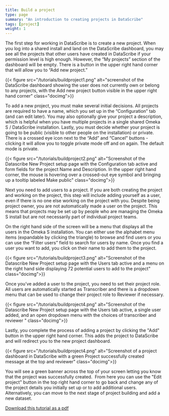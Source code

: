 ```yaml
---
title: Build a project
type: page
summary: "An introduction to creating projects in DataScribe"
tags: [project]
weight: 1
---
```


The first step for working in DataScribe is to create a new project. When you log into a shared install and land on the DataScribe dashboard, you may see all the projects that other users have created in DataScribe if your permission level is high enough. However, the “My projects” section of the dashboard will be empty. There is a button in the upper right hand corner that will allow you to “Add new project.”

{{< figure src="/tutorials/buildproject1.png" alt="screenshot of the DataScribe dashboard showing the user does not currently own or belong to any projects, with the Add new project button visible in the upper right hand corner" class="docimg">}}

To add a new project, you must make several initial decisions. All projects are required to have a name, which you set up in the
“Configuration” tab (and can edit later). You may also optionally give your project a description, which is helpful when you have multiple projects in a single shared Omeka S / DataScribe installation. Lastly, you must decide whether your project is going to be public (visible to other people on the installation) or private. There is a crossed eye icon next to the “Add” and “Cancel” buttons - clicking it will allow you to toggle private mode off and on again. The default mode is private.

{{< figure src="/tutorials/buildproject2.png" alt="Screenshot of the Datascribe New Project setup page with the Configuration tab active and form fields for the project Name and Description. In the upper right hand corner, the mouse is hovering over a crossed-out eye symbol and bringing up a tooltip labeled Make public" class="docimg">}}

Next you need to add users to a project. If you are both creating the project and working on the project, this step will include adding yourself as a user, even if there is no one else working on the project with you. Despite being project owner, you are not automatically made a user on the project. This means that projects may be set up by people who are managing the Omeka S install but are not necessarily part of individual project teams.

On the right hand side of the screen will be a menu that displays all the users in the Omeka S installation. You can either use the alphabet menu items (expandable by clicking the triangle) to browse and find users or you can use the “Filter users” field to search for users by name. Once you find a user you want to add, you click on their name to add them to the project.

{{< figure src="/tutorials/buildproject3.png" alt="Screenshot of the Datascribe New Project setup page with the Users tab active and a menu on the right hand side displaying 72 potential users to add to the project" class="docimg">}}

Once you’ve added a user to the project, you need to set their project role. All users are automatically started as Transcriber and there is a dropdown menu that can be used to change their project role to Reviewer if necessary.

{{< figure src="/tutorials/buildproject4.png" alt="Screenshot of the Datascribe New Project setup page with the Users tab active, a single user added, and an open dropdown menu with the choices of transcriber and reviewer " class="docimg">}}

Lastly, you complete the process of adding a project by clicking the "Add" button in the upper right hand corner. This adds the project to DataScribe and will redirect you to the new project dashboard.

{{< figure src="/tutorials/buildproject4.png" alt="Screenshot of a project dashboard in DataScribe with a green Project successfully created message at the top and reviewer" class="docimg">}}

You will see a green banner across the top of your screen letting you know that the project was successfully created.  From here you can use the "Edit project" button in the top right hand corner to go back and change any of the project details you initially set up or to add additional users. Alternatively, you can move to the next stage of project building and add a new dataset.

[Download this tutorial as a pdf](/tutorials/DataScribeProjectBuilding.pdf)
